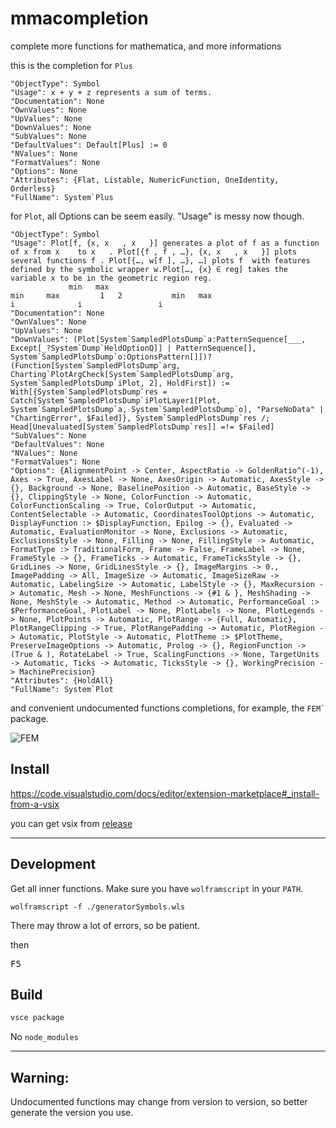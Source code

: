 # mmacompletion

complete more functions for mathematica, and more informations

this is the completion for `Plus`

```mma
"ObjectType": Symbol
"Usage": x + y + z represents a sum of terms. 
"Documentation": None
"OwnValues": None
"UpValues": None
"DownValues": None
"SubValues": None
"DefaultValues": Default[Plus] := 0
"NValues": None
"FormatValues": None
"Options": None
"Attributes": {Flat, Listable, NumericFunction, OneIdentity, Orderless}
"FullName": System`Plus
```

for `Plot`, all Options can be seem easily. "Usage" is messy now though.

```mma
"ObjectType": Symbol
"Usage": Plot[f, {x, x   , x   }] generates a plot of f as a function of x from x    to x   . Plot[{f , f , …}, {x, x   , x   }] plots several functions f . Plot[{…, w[f ], …}, …] plots f  with features defined by the symbolic wrapper w.Plot[…, {x} ∈ reg] takes the variable x to be in the geometric region reg.
             min   max                                                  min     max         1   2           min   max                            i              i                 i
"Documentation": None
"OwnValues": None
"UpValues": None
"DownValues": (Plot[System`SampledPlotsDump`a:PatternSequence[___, Except[_?System`Dump`HeldOptionQ]] | PatternSequence[], System`SampledPlotsDump`o:OptionsPattern[]])?(Function[System`SampledPlotsDump`arg, Charting`PlotArgCheck[System`SampledPlotsDump`arg, System`SampledPlotsDump`iPlot, 2], HoldFirst]) := With[{System`SampledPlotsDump`res = Catch[System`SampledPlotsDump`iPlotLayer1[Plot, System`SampledPlotsDump`a, System`SampledPlotsDump`o], "ParseNoData" | "ChartingError", $Failed]}, System`SampledPlotsDump`res /; Head[Unevaluated[System`SampledPlotsDump`res]] =!= $Failed]
"SubValues": None
"DefaultValues": None
"NValues": None
"FormatValues": None
"Options": {AlignmentPoint -> Center, AspectRatio -> GoldenRatio^(-1), Axes -> True, AxesLabel -> None, AxesOrigin -> Automatic, AxesStyle -> {}, Background -> None, BaselinePosition -> Automatic, BaseStyle -> {}, ClippingStyle -> None, ColorFunction -> Automatic, ColorFunctionScaling -> True, ColorOutput -> Automatic, ContentSelectable -> Automatic, CoordinatesToolOptions -> Automatic, DisplayFunction :> $DisplayFunction, Epilog -> {}, Evaluated -> Automatic, EvaluationMonitor -> None, Exclusions -> Automatic, ExclusionsStyle -> None, Filling -> None, FillingStyle -> Automatic, FormatType :> TraditionalForm, Frame -> False, FrameLabel -> None, FrameStyle -> {}, FrameTicks -> Automatic, FrameTicksStyle -> {}, GridLines -> None, GridLinesStyle -> {}, ImageMargins -> 0., ImagePadding -> All, ImageSize -> Automatic, ImageSizeRaw -> Automatic, LabelingSize -> Automatic, LabelStyle -> {}, MaxRecursion -> Automatic, Mesh -> None, MeshFunctions -> {#1 & }, MeshShading -> None, MeshStyle -> Automatic, Method -> Automatic, PerformanceGoal :> $PerformanceGoal, PlotLabel -> None, PlotLabels -> None, PlotLegends -> None, PlotPoints -> Automatic, PlotRange -> {Full, Automatic}, PlotRangeClipping -> True, PlotRangePadding -> Automatic, PlotRegion -> Automatic, PlotStyle -> Automatic, PlotTheme :> $PlotTheme, PreserveImageOptions -> Automatic, Prolog -> {}, RegionFunction -> (True & ), RotateLabel -> True, ScalingFunctions -> None, TargetUnits -> Automatic, Ticks -> Automatic, TicksStyle -> {}, WorkingPrecision -> MachinePrecision}
"Attributes": {HoldAll}
"FullName": System`Plot
```

and convenient undocumented functions completions, for example, the ``` FEM` ``` package.

![FEM](https://i.imgur.com/kwmIkZ1.png)

## Install

<https://code.visualstudio.com/docs/editor/extension-marketplace#_install-from-a-vsix>

you can get vsix from [release](https://github.com/asukaminato0721/mmacompletion/releases)

---

## Development

Get all inner functions. Make sure you have `wolframscript` in your `PATH`.

```
wolframscript -f ./generatorSymbols.wls
```

There may throw a lot of errors, so be patient.

then

<kbd>F5</kbd>

## Build

```sh
vsce package
```

No `node_modules`

---

## Warning:

Undocumented functions may change from version to version, so better generate the version you use.
